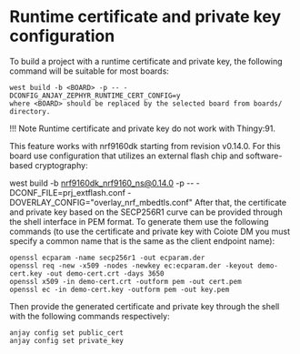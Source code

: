 # Runtime certificate and private key configuration

To build a project with a runtime certificate and private key, the following command will be suitable for most boards:

```
west build -b <BOARD> -p -- -DCONFIG_ANJAY_ZEPHYR_RUNTIME_CERT_CONFIG=y
where <BOARD> should be replaced by the selected board from boards/ directory.
```

!!! Note
    Runtime certificate and private key do not work with Thingy:91.

This feature works with nrf9160dk starting from revision v0.14.0. For this board use configuration that utilizes an external flash chip and software-based cryptography:

west build -b nrf9160dk_nrf9160_ns@0.14.0 -p -- -DCONF_FILE=prj_extflash.conf -DOVERLAY_CONFIG="overlay_nrf_mbedtls.conf"
After that, the certificate and private key based on the SECP256R1 curve can be provided through the shell interface in PEM format. To generate them use the following commands (to use the certificate and private key with Coiote DM you must specify a common name that is the same as the client endpoint name):

```
openssl ecparam -name secp256r1 -out ecparam.der
openssl req -new -x509 -nodes -newkey ec:ecparam.der -keyout demo-cert.key -out demo-cert.crt -days 3650
openssl x509 -in demo-cert.crt -outform pem -out cert.pem
openssl ec -in demo-cert.key -outform pem -out key.pem
```

Then provide the generated certificate and private key through the shell with the following commands respectively:

```
anjay config set public_cert
anjay config set private_key
```